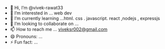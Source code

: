 - 👋 Hi, I’m @vivek-rawat33
- 👀 I’m interested in ... web dev
- 🌱 I’m currently learning ...html. css . javascript. react ,nodejs , expressjs
- 💞️ I’m looking to collaborate on ...
- 📫 How to reach me ... viveksr002@gmail.com
- 😄 Pronouns: ...
- ⚡ Fun fact: ...

<!---
vivek-rawat33/vivek-rawat33 is a ✨ special ✨ repository because its `README.md` (this file) appears on your GitHub profile.
You can click the Preview link to take a look at your changes.
--->
